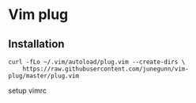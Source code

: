 # Vim plug

## Installation

```
curl -fLo ~/.vim/autoload/plug.vim --create-dirs \
    https://raw.githubusercontent.com/junegunn/vim-plug/master/plug.vim
```

setup vimrc
  
